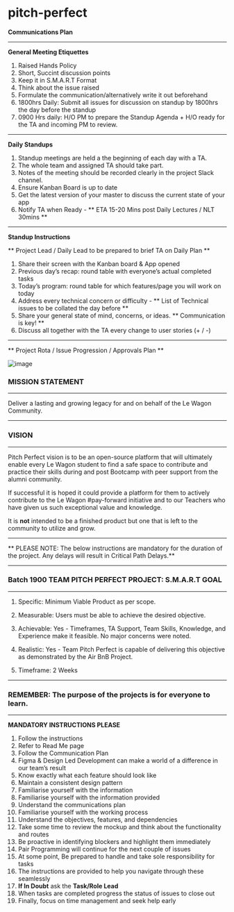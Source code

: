 # pitch-perfect

**Communications Plan**

**********************************************************************************************************************************************************************************************

**General Meeting Etiquettes**

1. Raised Hands Policy
2. Short, Succint discussion points
3. Keep it in S.M.A.R.T Format
4. Think about the issue raised
5. Formulate the communication/alternatively write it out beforehand
6. 1800hrs Daily: Submit all issues for discussion on standup by 1800hrs the day before the standup
7. 0900 Hrs daily: H/O PM to prepare the Standup Agenda + H/O ready for the TA and incoming PM to review. 

**********************************************************************************************************************************************************************************************

**Daily Standups**

1. Standup meetings are held a the beginning of each day with a TA.
2. The whole team and assigned TA should take part.
3. Notes of the meeting should be recorded clearly in the project Slack channel.
4. Ensure Kanban Board is up to date
5. Get the latest version of your master to discuss the current state of your app
6. Notify TA when Ready - ** ETA 15-20 Mins post Daily Lectures / NLT 30mins **

**********************************************************************************************************************************************************************************************

**Standup Instructions**

** Project Lead / Daily Lead to be prepared to brief TA on Daily Plan **

1. Share their screen with the Kanban board & App opened
2. Previous day’s recap: round table with everyone’s actual completed tasks
3. Today’s program: round table for which features/page you will work on today
4. Address every technical concern or difficulty - ** List of Technical issues to be collated the day before **
5. Share your general state of mind, concerns, or ideas. ** Communication is key! **
6. Discuss all together with the TA every change to user stories (+ / -)

**********************************************************************************************************************************************************************************************

** Project Rota / Issue Progression / Approvals Plan **

![image](https://github.com/user-attachments/assets/7000fa26-4f8b-4c51-8b9f-a954afda89b4)

### **MISSION STATEMENT** 
***************************************************************************************************************************

Deliver a lasting and growing legacy for and on behalf of the Le Wagon Community. 

***************************************************************************************************************************
### **VISION**
***************************************************************************************************************************

Pitch Perfect vision is to be an open-source platform that will ultimately enable every Le Wagon student to find a safe space to contribute and practice their skills during and post Bootcamp with peer support from the alumni community. 

If successful it is hoped it could provide a platform for them to actively contribute to the Le Wagon #pay-forward initiative and to our Teachers who have given us such exceptional value and knowledge.

It is **not** intended to be a finished product but one that is left to the community to utilize and grow.

***************************************************************************************************************************
** PLEASE NOTE: The below instructions are mandatory for the duration of the project. Any delays will result in Critical Path Delays.**
***************************************************************************************************************************

### **Batch 1900 TEAM PITCH PERFECT PROJECT: S.M.A.R.T GOAL** 

***************************************************************************************************************************

1. Specific: Minimum Viable Product as per scope. 

2. Measurable: Users must be able to achieve the desired objective. 

3. Achievable: Yes - Timeframes, TA Support, Team Skills, Knowledge, and Experience make it feasible. No major concerns were noted. 

4. Realistic: Yes - Team Pitch Perfect is capable of delivering this objective as demonstrated by the Air BnB Project. 

5. Timeframe: 2 Weeks

***************************************************************************************************************************

### **REMEMBER: The purpose of the projects is for everyone to learn.** 

***************************************************************************************************************************

**MANDATORY INSTRUCTIONS PLEASE**

1. Follow the instructions
2. Refer to Read Me page
3. Follow the Communication Plan 
4. Figma & Design Led Development can make a world of a difference in our team’s result 
5. Know exactly what each feature should look like
6. Maintain a consistent design pattern
7. Familiarise yourself with the information 
8. Familiarise yourself with the information provided 
9. Understand the communications plan 
10. Familiarise yourself with the working process 
11. Understand the objectives, features, and dependencies
12. Take some time to review the mockup and think about the functionality and routes
13. Be proactive in identifying blockers and highlight them immediately
14. Pair Programming will continue for the next couple of issues
15. At some point, Be prepared to handle and take sole responsibility for tasks 
16. The instructions are provided to help you navigate through these seamlessly
17. **If In Doubt** ask the **Task/Role Lead**
18. When tasks are completed progress the status of issues to close out
19. Finally, focus on time management and seek help early
